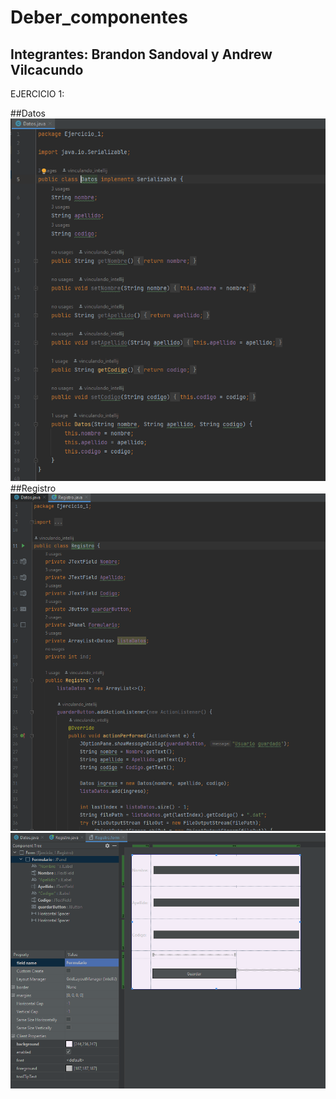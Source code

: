 # Deber_componentes
## Integrantes: Brandon Sandoval y Andrew Vilcacundo


EJERCICIO 1:

##Datos
![](datos.png)
##Registro
![](registro1.png)
![](registro2.png)

